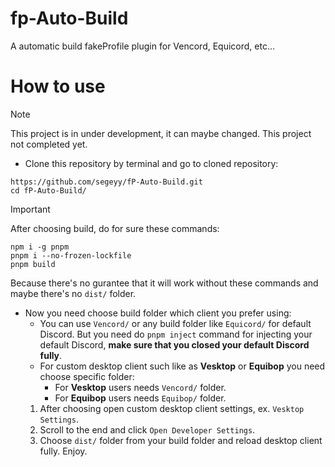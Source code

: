 # fp-Auto-Build
A automatic build fakeProfile plugin for Vencord, Equicord, etc...

# How to use
> [!NOTE]
> This project is in under development, it can maybe changed. This project not completed yet.

- Clone this repository by terminal and go to cloned repository:
```shell
https://github.com/segeyy/fP-Auto-Build.git
cd fP-Auto-Build/
```

> [!IMPORTANT]
> After choosing build, do for sure these commands:
> ```shell
> npm i -g pnpm
> pnpm i --no-frozen-lockfile
> pnpm build
> ```
> Because there's no gurantee that it will work without these commands and maybe there's no `dist/` folder.

- Now you need choose build folder which client you prefer using:
    - You can use `Vencord/` or any build folder like `Equicord/` for default Discord. But you need do `pnpm inject` command for injecting your default Discord, **make sure that you closed your default Discord fully**.
    - For custom desktop client such like as **Vesktop** or **Equibop** you need choose specific folder:
        - For **Vesktop** users needs `Vencord/` folder.
        - For **Equibop** users needs `Equibop/` folder.
    1. After choosing open custom desktop client settings, ex. `Vesktop Settings`.
    2. Scroll to the end and click `Open Developer Settings`.
    3. Choose `dist/` folder from your build folder and reload desktop client fully. Enjoy.